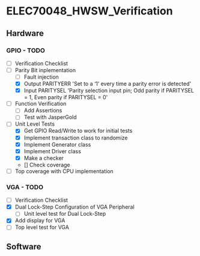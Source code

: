 # ELEC70048_HWSW_Verification

## Hardware

### GPIO - TODO

- [ ] Verification Checklist
- [ ] Parity Bit inplementation
    - [ ] Fault injection
    - [x] Output PARITYERR 'Set to a ‘1’ every time a parity error is detected'
    - [x] Input PARITYSEL 'Parity selection input pin;
                            Odd parity if PARITYSEL = 1,
                            Even parity if PARITYSEL = 0'
- [ ] Function Verification
    - [ ] Add Assertions
    - [ ] Test with JasperGold
- [ ] Unit Level Tests
    - [x] Get GPIO Read/Write to work for initial tests
    - [x] Implement transaction class to randomize
    - [x] Implement Generator class
    - [x] Implement Driver class
    - [x] Make a checker
    - [] Check coverage
- [ ] Top coverage with CPU implementation 
 
### VGA - TODO

- [ ] Verification Checklist
- [x] Dual Lock-Step Configuration of VGA Peripheral
    - [ ] Unit level test for Dual Lock-Step
- [x] Add display for VGA
- [ ] Top level test for VGA

## Software
